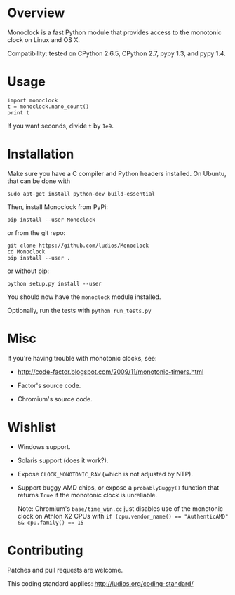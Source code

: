 Overview
========

Monoclock is a fast Python module that provides access to the
monotonic clock on Linux and OS X.

Compatibility: tested on CPython 2.6.5, CPython 2.7, pypy 1.3,
and pypy 1.4.



Usage
=====

```
import monoclock
t = monoclock.nano_count()
print t
```

If you want seconds, divide `t` by `1e9`.



Installation
============

Make sure you have a C compiler and Python headers installed.  On Ubuntu,
that can be done with

```
sudo apt-get install python-dev build-essential
```

Then, install Monoclock from PyPi:

```
pip install --user Monoclock
```

or from the git repo:

```
git clone https://github.com/ludios/Monoclock
cd Monoclock
pip install --user .
```

or without pip:

```
python setup.py install --user
```

You should now have the `monoclock` module installed.

Optionally, run the tests with `python run_tests.py`



Misc
====

If you're having trouble with monotonic clocks, see:

*	http://code-factor.blogspot.com/2009/11/monotonic-timers.html

*	Factor's source code.

*	Chromium's source code.



Wishlist
========

*	Windows support.

*	Solaris support (does it work?).

*	Expose `CLOCK_MONOTONIC_RAW` (which is not adjusted by NTP).

*	Support buggy AMD chips, or expose a `probablyBuggy()`
	function that returns `True` if the monotonic clock is
	unreliable.

	Note: Chromium's `base/time_win.cc` just disables use of the
	monotonic clock on Athlon X2 CPUs with
	`if (cpu.vendor_name() == "AuthenticAMD" && cpu.family() == 15`



Contributing
============

Patches and pull requests are welcome.

This coding standard applies: http://ludios.org/coding-standard/
